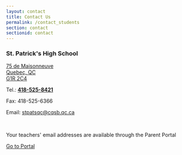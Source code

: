 ```yaml
---
layout: contact
title: Contact Us
permalink: /contact_students
section: contact
sectionid: contact
---
```


<div class="col-12 flexRow">
    <div class="schoolContact">
        <h3>St. Patrick's High School</h3>
        <p><a href="https://goo.gl/maps/XrL9EZdx4vRops379" target="_blank">75 de Maisonneuve
        <br>Quebec, QC
        <br>G1R 2C4</a></p>
        <p>Tel.: <strong><a href="tel:+14185258421">418-525-8421</a></strong></p>
        <p>Fax: 418-525-6366</p>
        <p>Email: <a href="mailto:stpatsqc@cqsb.qc.ca">stpatsqc@cqsb.qc.ca</a></p>
        <br>
        <p>Your teachers' email addresses are available through the Parent Portal</p>
        <a class="button button-lightbox button-block" href="https://portailparents.ca/accueil/en/" target="_blank">Go to Portal</a>
    </div>
</div>